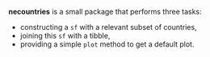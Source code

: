**necountries** is a small package that performs three tasks:

- constructing a `sf` with a relevant subset of countries,
- joining this `sf` with a tibble,
- providing a simple `plot` method to get a default plot. 

